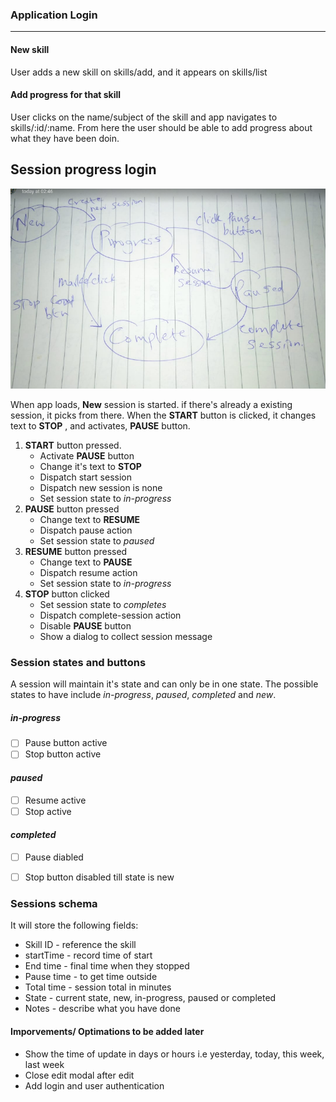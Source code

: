 ### Application Login
***
#### New skill
User adds a new skill on skills/add, and it appears on skills/list

#### Add progress for that skill
User clicks on the name/subject of the skill and app navigates to skills/:id/:name. From here the user should be able to add progress about what they have been doin.

## Session progress login
![Logic](logic.png)

When app loads, **New** session is started. if there's already a existing session, it picks from there. When the **START** button is clicked, it changes text to **STOP** , and activates, **PAUSE** button.

1. **START** button pressed.
    - Activate **PAUSE** button
    - Change it's text to **STOP**
    - Dispatch start session
    - Dispatch new session is none
    - Set session state to *in-progress*
2. **PAUSE** button pressed
    - Change text to **RESUME**
    - Dispatch pause action
    - Set session state to *paused*
3. **RESUME** button pressed
    - Change text to **PAUSE**
    - Dispatch resume action
    - Set session state to *in-progress*
4. **STOP** button clicked
    - Set session state to *completes*
    - Dispatch complete-session action
    - Disable  **PAUSE** button
    - Show a dialog to collect session message

### Session states and buttons
A session will maintain it's state and can only be in one state. The possible states to have include *in-progress*, *paused*, *completed* and *new*.

##### *in-progress*
   - [ ] Pause button active
   - [ ] Stop button active

#### *paused*
   - [ ] Resume active
   - [ ] Stop active

#### *completed*
   - [ ] Pause diabled
   - [ ] Stop button disabled till state is new


### Sessions schema
It will store the following fields:
   - Skill ID - reference the skill
   - startTime - record time of start
   - End time - final time when they stopped
   - Pause time - to get time outside
   - Total time - session total in minutes
   - State - current state, new, in-progress, paused or completed
   - Notes - describe what you have done

#### Imporvements/ Optimations to be added later
 - Show the time of update in days or hours i.e yesterday, today, this week, last week
 - Close edit modal after edit
 - Add login and user authentication